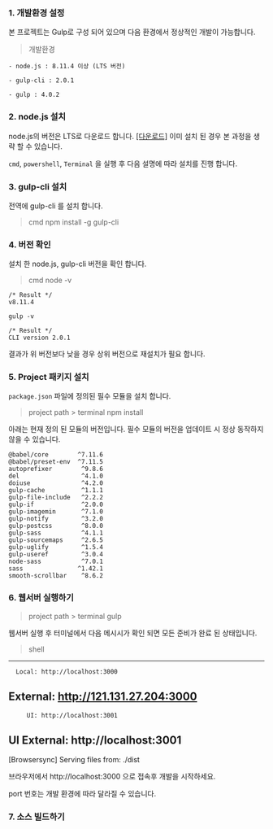 ### 1. 개발환경 설정

본 프로젝트는 Gulp로 구성 되어 있으며 다음 환경에서 정상적인 개발이 가능합니다.

> 개발환경

    - node.js : 8.11.4 이상 (LTS 버전)

    - gulp-cli : 2.0.1

    - gulp : 4.0.2



### 2. node.js 설치

node.js의 버전은 LTS로 다운로드 합니다. [[다운로드]](https://nodejs.org/ko/)
이미 설치 된 경우 본 과정을 생략 할 수 있습니다.

`cmd`, `powershell`, `Terminal` 을 실행 후 다음 설명에 따라 설치를 진행 합니다.



### 3. gulp-cli 설치

전역에 gulp-cli 를 설치 합니다.

> cmd
    npm install -g gulp-cli



### 4. 버전 확인

설치 한 node.js, gulp-cli 버전을 확인 합니다.

> cmd
    node -v

    /* Result */
    v8.11.4

    gulp -v

    /* Result */
    CLI version 2.0.1

결과가 위 버전보다 낮을 경우 상위 버전으로 재설치가 필요 합니다.



### 5. Project 패키지 설치

`package.json` 파일에 정의된 필수 모듈을 설치 합니다.

> project path > terminal 
    npm install


아래는 현재 정의 된 모듈의 버전입니다. 필수 모듈의 버전을 업데이트 시 정상 동작하지 않을 수 있습니다.

    @babel/core        ^7.11.6
    @babel/preset-env  ^7.11.5
    autoprefixer        ^9.8.6
    del                 ^4.1.0
    doiuse              ^4.2.0
    gulp-cache          ^1.1.1
    gulp-file-include   ^2.2.2
    gulp-if             ^2.0.0
    gulp-imagemin       ^7.1.0
    gulp-notify         ^3.2.0
    gulp-postcss        ^8.0.0
    gulp-sass           ^4.1.1
    gulp-sourcemaps     ^2.6.5
    gulp-uglify         ^1.5.4
    gulp-useref         ^3.0.4
    node-sass           ^7.0.1
    sass               ^1.42.1
    smooth-scrollbar    ^8.6.2



### 6. 웹서버 실행하기

> project path > terminal 
    gulp


웹서버 실행 후 터미널에서 다음 메시시가 확인 되면 모든 준비가 완료 된 상태입니다.

> shell
---------------------------------------
      Local: http://localhost:3000
   External: http://121.131.27.204:3000
---------------------------------------
         UI: http://localhost:3001
UI External: http://localhost:3001
---------------------------------------
[Browsersync] Serving files from: ./dist

브라우저에서 http://localhost:3000 으로 접속후 개발을 시작하세요.

port 번호는 개발 환경에 따라 달라질 수 있습니다.



### 7. 소스 빌드하기